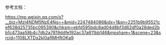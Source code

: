 参考文档：

https://mp.weixin.qq.com/s?__biz=MzI4NDM5NzE4Ng==&mid=2247484086&idx=1&sn=2251b9b95521cef638d25735bc095390&chksm=ebfd595bdc8ad04d8bf3d62df0a28ded2bb1c473aa58b4c7db2a7819ddfe192ac37a611bb146&mpshare=1&scene=23&srcid=1108LXTDs2kl0afIMHftOKa9
